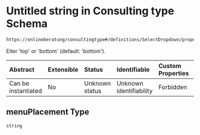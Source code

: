 # Untitled string in Consulting type Schema

```txt
https://onlineberatung/consultingtype#/definitions/SelectDropdown/properties/item/properties/menuPlacement
```

Eiter 'top' or 'bottom' (default: 'bottom').

| Abstract            | Extensible | Status         | Identifiable            | Custom Properties | Additional Properties | Access Restrictions | Defined In                                                           |
| :------------------ | :--------- | :------------- | :---------------------- | :---------------- | :-------------------- | :------------------ | :------------------------------------------------------------------- |
| Can be instantiated | No         | Unknown status | Unknown identifiability | Forbidden         | Allowed               | none                | [consulting-type.json*](consulting-type.json "open original schema") |

## menuPlacement Type

`string`
